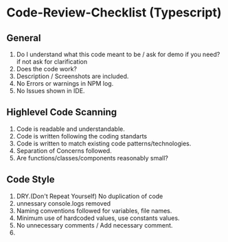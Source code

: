 # Code-Review-Checklist (Typescript)

## General

1) Do I understand what this code meant to be / ask for demo if you need? if not ask for clarification<br>
2) Does the code work? <br>
3) Description / Screenshots are included. <br>
4) No Errors or warnings in NPM log. 
5) No Issues shown in IDE.

## Highlevel Code Scanning
1) Code is readable and understandable.<br>
2) Code is written following the coding standarts<br>
3) Code is written to match existing code patterns/technologies.<br>
4) Separation of Concerns followed.<br>
5) Are functions/classes/components reasonably small?<br>

## Code Style
1) DRY.(Don't Repeat Yourself) No duplication of code<br>
2) unnessary console.logs removed<br>
3) Naming conventions followed for variables, file names.<br>
4) Minimum use of hardcoded values, use constants values.
5) No unnecessary comments / Add necessary comment.
6) 
